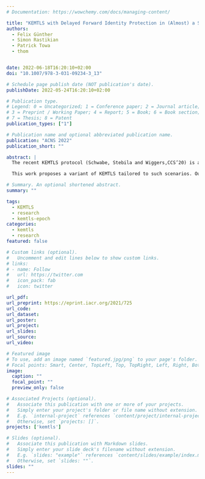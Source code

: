 ```yaml
---
# Documentation: https://wowchemy.com/docs/managing-content/

title: "KEMTLS with Delayed Forward Identity Protection in (Almost) a Single Round"
authors:
  - Felix Günther
  - Simon Rastikian
  - Patrick Towa
  - thom


date: 2022-06-18T16:20:10+02:00
doi: "10.1007/978-3-031-09234-3_13"

# Schedule page publish date (NOT publication's date).
publishDate: 2022-05-24T16:20:10+02:00

# Publication type.
# Legend: 0 = Uncategorized; 1 = Conference paper; 2 = Journal article;
# 3 = Preprint / Working Paper; 4 = Report; 5 = Book; 6 = Book section;
# 7 = Thesis; 8 = Patent
publication_types: ["1"]

# Publication name and optional abbreviated publication name.
publication: "ACNS 2022"
publication_short: ""

abstract: |
  The recent KEMTLS protocol (Schwabe, Stebila and Wiggers,CCS’20) is a promising design for a quantum-safe TLS handshake protocol. Focused on the web setting, wherein clients learn server public-key certificates only during connection establishment, a drawback of KEMTLS compared to TLS 1.3 is that it introduces an additional round trip before the server can send data, and an extra one for the client as well in the case of mutual authentication. In many scenarios, including IoT and embedded settings, client devices may however have the targeted server certificate pre-loaded, so that such performance penalty seems unnecessarily restrictive.

  This work proposes a variant of KEMTLS tailored to such scenarios. Our protocol leverages the fact that clients know the server public keys in advance to decrease handshake latency while protecting client identities. It combines medium-lived with long-term server public keys to enable a delayed form of forward secrecy even from the first data flow on, and full forward secrecy upon the first round trip. The new protocol is proved to achieve strong security guarantees, based on the security of the underlying building blocks, in a new model for multi-stage key exchange with medium-lived keys.

# Summary. An optional shortened abstract.
summary: ""

tags:
  - KEMTLS
  - research
  - kemtls-epoch
categories: 
  - kemtls
  - research
featured: false

# Custom links (optional).
#   Uncomment and edit lines below to show custom links.
# links:
# - name: Follow
#   url: https://twitter.com
#   icon_pack: fab
#   icon: twitter

url_pdf:
url_preprint: https://eprint.iacr.org/2021/725
url_code:
url_dataset:
url_poster:
url_project:
url_slides:
url_source:
url_video:

# Featured image
# To use, add an image named `featured.jpg/png` to your page's folder. 
# Focal points: Smart, Center, TopLeft, Top, TopRight, Left, Right, BottomLeft, Bottom, BottomRight.
image:
  caption: ""
  focal_point: ""
  preview_only: false

# Associated Projects (optional).
#   Associate this publication with one or more of your projects.
#   Simply enter your project's folder or file name without extension.
#   E.g. `internal-project` references `content/project/internal-project/index.md`.
#   Otherwise, set `projects: []`.
projects: ['kemtls']

# Slides (optional).
#   Associate this publication with Markdown slides.
#   Simply enter your slide deck's filename without extension.
#   E.g. `slides: "example"` references `content/slides/example/index.md`.
#   Otherwise, set `slides: ""`.
slides: ""
---
```


